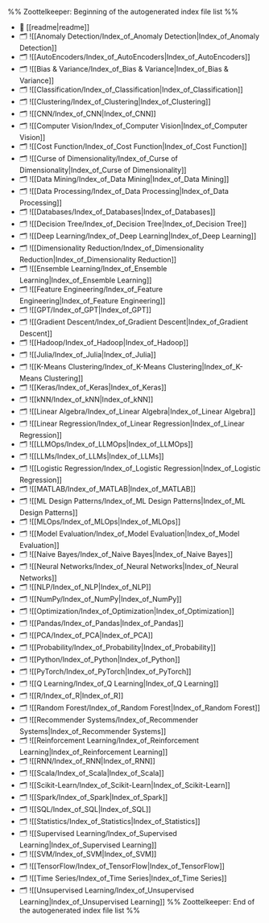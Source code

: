 %% Zoottelkeeper: Beginning of the autogenerated index file list  %%
- 📄 [[readme|readme]]
- 🗂️ ![[Anomaly Detection/Index_of_Anomaly Detection|Index_of_Anomaly Detection]]
- 🗂️ ![[AutoEncoders/Index_of_AutoEncoders|Index_of_AutoEncoders]]
- 🗂️ ![[Bias & Variance/Index_of_Bias & Variance|Index_of_Bias & Variance]]
- 🗂️ ![[Classification/Index_of_Classification|Index_of_Classification]]
- 🗂️ ![[Clustering/Index_of_Clustering|Index_of_Clustering]]
- 🗂️ ![[CNN/Index_of_CNN|Index_of_CNN]]
- 🗂️ ![[Computer Vision/Index_of_Computer Vision|Index_of_Computer Vision]]
- 🗂️ ![[Cost Function/Index_of_Cost Function|Index_of_Cost Function]]
- 🗂️ ![[Curse of Dimensionality/Index_of_Curse of Dimensionality|Index_of_Curse of Dimensionality]]
- 🗂️ ![[Data Mining/Index_of_Data Mining|Index_of_Data Mining]]
- 🗂️ ![[Data Processing/Index_of_Data Processing|Index_of_Data Processing]]
- 🗂️ ![[Databases/Index_of_Databases|Index_of_Databases]]
- 🗂️ ![[Decision Tree/Index_of_Decision Tree|Index_of_Decision Tree]]
- 🗂️ ![[Deep Learning/Index_of_Deep Learning|Index_of_Deep Learning]]
- 🗂️ ![[Dimensionality Reduction/Index_of_Dimensionality Reduction|Index_of_Dimensionality Reduction]]
- 🗂️ ![[Ensemble Learning/Index_of_Ensemble Learning|Index_of_Ensemble Learning]]
- 🗂️ ![[Feature Engineering/Index_of_Feature Engineering|Index_of_Feature Engineering]]
- 🗂️ ![[GPT/Index_of_GPT|Index_of_GPT]]
- 🗂️ ![[Gradient Descent/Index_of_Gradient Descent|Index_of_Gradient Descent]]
- 🗂️ ![[Hadoop/Index_of_Hadoop|Index_of_Hadoop]]
- 🗂️ ![[Julia/Index_of_Julia|Index_of_Julia]]
- 🗂️ ![[K-Means Clustering/Index_of_K-Means Clustering|Index_of_K-Means Clustering]]
- 🗂️ ![[Keras/Index_of_Keras|Index_of_Keras]]
- 🗂️ ![[kNN/Index_of_kNN|Index_of_kNN]]
- 🗂️ ![[Linear Algebra/Index_of_Linear Algebra|Index_of_Linear Algebra]]
- 🗂️ ![[Linear Regression/Index_of_Linear Regression|Index_of_Linear Regression]]
- 🗂️ ![[LLMOps/Index_of_LLMOps|Index_of_LLMOps]]
- 🗂️ ![[LLMs/Index_of_LLMs|Index_of_LLMs]]
- 🗂️ ![[Logistic Regression/Index_of_Logistic Regression|Index_of_Logistic Regression]]
- 🗂️ ![[MATLAB/Index_of_MATLAB|Index_of_MATLAB]]
- 🗂️ ![[ML Design Patterns/Index_of_ML Design Patterns|Index_of_ML Design Patterns]]
- 🗂️ ![[MLOps/Index_of_MLOps|Index_of_MLOps]]
- 🗂️ ![[Model Evaluation/Index_of_Model Evaluation|Index_of_Model Evaluation]]
- 🗂️ ![[Naive Bayes/Index_of_Naive Bayes|Index_of_Naive Bayes]]
- 🗂️ ![[Neural Networks/Index_of_Neural Networks|Index_of_Neural Networks]]
- 🗂️ ![[NLP/Index_of_NLP|Index_of_NLP]]
- 🗂️ ![[NumPy/Index_of_NumPy|Index_of_NumPy]]
- 🗂️ ![[Optimization/Index_of_Optimization|Index_of_Optimization]]
- 🗂️ ![[Pandas/Index_of_Pandas|Index_of_Pandas]]
- 🗂️ ![[PCA/Index_of_PCA|Index_of_PCA]]
- 🗂️ ![[Probability/Index_of_Probability|Index_of_Probability]]
- 🗂️ ![[Python/Index_of_Python|Index_of_Python]]
- 🗂️ ![[PyTorch/Index_of_PyTorch|Index_of_PyTorch]]
- 🗂️ ![[Q Learning/Index_of_Q Learning|Index_of_Q Learning]]
- 🗂️ ![[R/Index_of_R|Index_of_R]]
- 🗂️ ![[Random Forest/Index_of_Random Forest|Index_of_Random Forest]]
- 🗂️ ![[Recommender Systems/Index_of_Recommender Systems|Index_of_Recommender Systems]]
- 🗂️ ![[Reinforcement Learning/Index_of_Reinforcement Learning|Index_of_Reinforcement Learning]]
- 🗂️ ![[RNN/Index_of_RNN|Index_of_RNN]]
- 🗂️ ![[Scala/Index_of_Scala|Index_of_Scala]]
- 🗂️ ![[Scikit-Learn/Index_of_Scikit-Learn|Index_of_Scikit-Learn]]
- 🗂️ ![[Spark/Index_of_Spark|Index_of_Spark]]
- 🗂️ ![[SQL/Index_of_SQL|Index_of_SQL]]
- 🗂️ ![[Statistics/Index_of_Statistics|Index_of_Statistics]]
- 🗂️ ![[Supervised Learning/Index_of_Supervised Learning|Index_of_Supervised Learning]]
- 🗂️ ![[SVM/Index_of_SVM|Index_of_SVM]]
- 🗂️ ![[TensorFlow/Index_of_TensorFlow|Index_of_TensorFlow]]
- 🗂️ ![[Time Series/Index_of_Time Series|Index_of_Time Series]]
- 🗂️ ![[Unsupervised Learning/Index_of_Unsupervised Learning|Index_of_Unsupervised Learning]]
%% Zoottelkeeper: End of the autogenerated index file list  %%
